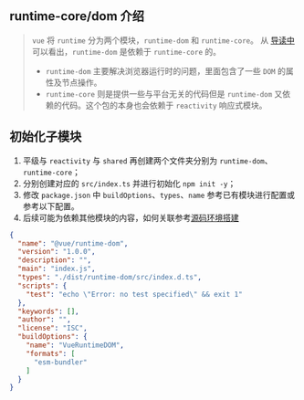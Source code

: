 ## runtime-core/dom 介绍

> `vue` 将 `runtime` 分为两个模块，`runtime-dom` 和 `runtime-core`。
>从 [导读中](http://:8000/blog/docs/special-column/vue/00-%E5%AF%BC%E8%AF%BB)可以看出，`runtime-dom` 是依赖于 `runtime-core` 的。
>
> - `runtime-dom` 主要解决浏览器运行时的问题，里面包含了一些 `DOM` 的属性及节点操作。
> - `runtime-core` 则是提供一些与平台无关的代码但是 `runtime-dom` 又依赖的代码。这个包的本身也会依赖于 `reactivity` 响应式模块。

## 初始化子模块

1. 平级与 `reactivity` 与 `shared` 再创建两个文件夹分别为 `runtime-dom`、`runtime-core`；
2. 分别创建对应的 `src/index.ts` 并进行初始化 `npm init -y`；
3. 修改 `package.json` 中 `buildOptions`、`types`、`name` 参考已有模块进行配置或参考以下配置。
4. 后续可能为依赖其他模块的内容，如何关联参考[源码环境搭建](http://:8000/blog/docs/special-column/vue/01-%E6%BA%90%E7%A0%81%E7%8E%AF%E5%A2%83%E6%90%AD%E5%BB%BA)

```json
{
  "name": "@vue/runtime-dom",
  "version": "1.0.0",
  "description": "",
  "main": "index.js",
  "types": "./dist/runtime-dom/src/index.d.ts",
  "scripts": {
    "test": "echo \"Error: no test specified\" && exit 1"
  },
  "keywords": [],
  "author": "",
  "license": "ISC",
  "buildOptions": {
    "name": "VueRuntimeDOM",
    "formats": [
      "esm-bundler"
    ]
  }
}
```
